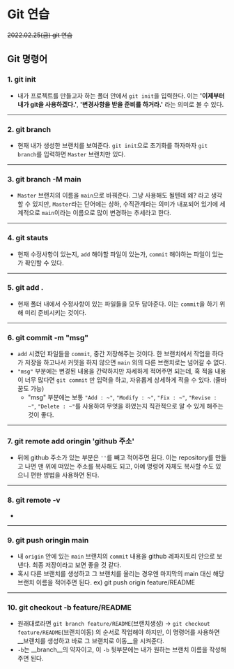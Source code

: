 # Git 연습

~~2022.02.25(금) git 연습~~

## Git 명령어

### 1. git init
- 내가 프로젝트를 만들고자 하는 폴더 안에서 `git init`을 입력한다.
 이는 __'이제부터 내가 git을 사용하겠다.'__, __'변경사항을 받을 준비를 하거라.'__ 라는 의미로 볼 수 있다.
---
### 2. git branch
- 현재 내가 생성한 브랜치를 보여준다. `git init`으로 초기화를 하자마자 `git branch`를 입력하면 `Master` 브랜치만 있다.
---
### 3. git branch -M main
- `Master` 브랜치의 이름을 `main`으로 바꿔준다.
그냥 사용해도 될텐데 왜? 라고 생각할 수 있지만, `Master`라는 단어에는 상하, 수직관계라는 의미가 내포되어 있기에 세계적으로 `main`이라는 이름으로 많이 변경하는 추세라고 한다.
---
### 4. git stauts
- 현재 수정사항이 있는지, `add` 해야할 파일이 있는가, `commit` 해야하는 파일이 있는가 확인할 수 있다.
---
### 5. git add .
- 현재 폴더 내에서 수정사항이 있는 파일들을 모두 담아준다. 이는 `commit`을 하기 위해 미리 준비시키는 것이다.
---
### 6. git commit -m "msg"
- `add` 시켰던 파일들을 `commit`, 중간 저장해주는 것이다.
한 브랜치에서 작업을 하다가 저장을 하고나서 커밋을 하지 않으면 `main` 외의 다른 브랜치로는 넘어갈 수 없다.
-  `"msg"` 부분에는 변경된 내용을 간략하지만 자세하게 적어주면 되는데, 혹 적을 내용이 너무 많다면 `git commit` 만 입력을 하고, 자유롭게 상세하게 적을 수 있다. (줄바꿈도 가능)
    - "msg" 부분에는 보통 `"Add : ~"`, `"Modify : ~"`, `"Fix : ~"`, `"Revise : ~"`, `"Delete : ~"`를 사용하여 무엇을 하였는지 직관적으로 알 수 있게 해주는 것이 좋다.
---
### 7. git remote add oringin 'github 주소'
- 뒤에 github 주소가 있는 부분은 `''`를 빼고  적어주면 된다.
이는 repository를 만들고 나면 맨 위에 떠있는 주소를 복사해도 되고, 
아예 명령어 자체도 복사할 수도 있으니 편한 방법을 사용하면 된다.
---
### 8. git remote -v
- 
---
### 9. git push oringin main
- 내 `origin` 안에 있는 `main` 브랜치의 `commit` 내용을 github 레파지토리 안으로 보낸다. 최종 저장이라고 보면 좋을 것 같다.
- 혹시 다른 브랜치를 생성하고 그 브랜치를 올리는 경우엔 마지막의 main 대신 해당 브랜치 이름을 적어주면 된다.
    ex) git push origin feature/README
---
### 10. git checkout -b feature/README
- 원래대로라면 `git branch feature/README`(브랜치생성) -> `git checkout feature/README`(브랜치이동) 의 순서로 작업해야 하지만, 이 명령어를 사용하면 __브랜치를 생성하고 바로 그 브랜치로 이동__을 시켜준다. 
- `-b`는 __branch__의 약자이고, 이 `-b` 뒷부분에는 내가 원하는 브랜치 이름을 작성해주면 된다.
